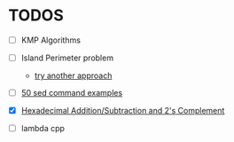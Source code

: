 # TODOS

- [ ] KMP Algorithms
- [ ] Island Perimeter problem
	- [try another approach](https://leetcode.com/problems/island-perimeter/discuss/1262356/C%2B%2B-(3-approaches%3A-SImple-and-clean-Interview-style))
- [ ] [50 sed command examples](https://linuxhint.com/50_sed_command_examples/)
- [x] [Hexadecimal Addition/Subtraction and 2's Complement](https://www.penjiapp.com/post/hexadecimal-addition-subtraction-and-2-s-complement)
- [ ] lambda cpp

